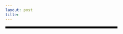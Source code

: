```yaml
---
layout: post
title: 
---
```

<style>
  .container { position:relative; padding:0 0 0 55px; }
#sidebar {
    position:absolute;
    top:0; bottom:0; left:0;
    width:33%;
    height:100%;
    background:#000;
}

#header { border:1px solid #000; width:66%; position: relative; align: right; margin-right: 100px;
    margin:0 0 0 0;
}
#content { border:1px solid #000; width:66%; position: relative; align: right; margin-right: 100px;
    margin:0 0 0 0;
}
#footer { border:1px solid #000; width:66%; position: relative; align: right; margin-right: 100px;
    margin:0 0 0 0;
}
</style>

<div class="container">
    <div id="sidebar"></div>
    <div id="header"></div>
    <div id="content"></div>
    <div id="footer"></div>
</div>
